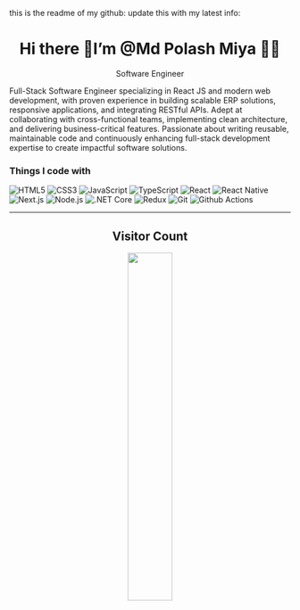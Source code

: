 this is the readme of my github:
update this with my latest info:



<h1 align='center'>
  Hi there 👋I’m @Md Polash Miya 👨‍💻
</h1>

<p align='center'>
  Software Engineer
</p>
<p>Full-Stack Software Engineer specializing in React JS and modern web development, with proven experience in building scalable ERP solutions, responsive applications, and integrating RESTful APIs. Adept at collaborating with cross-functional teams, implementing clean architecture, and delivering business-critical features. Passionate about writing reusable, maintainable code and continuously enhancing full-stack development expertise to create impactful software solutions.</p>
<p align='center'>
  

 
  
</p>

<h3>Things I code with</h3>
<p>
  <img alt="HTML5" src="https://img.shields.io/badge/-HTML5-E34F26?style=flat-square&logo=html5&logoColor=white" />
  <img alt="CSS3" src="https://img.shields.io/badge/-CSS3-1572B6?style=flat-square&logo=css3&logoColor=white" />
  <img alt="JavaScript" src="https://img.shields.io/badge/-JavaScript-F7DF1E?style=flat-square&logo=javascript&logoColor=black" />
  <img alt="TypeScript" src="https://img.shields.io/badge/-TypeScript-007ACC?style=flat-square&logo=typescript&logoColor=white" />
  <img alt="React" src="https://img.shields.io/badge/-React-45B8D8?style=flat-square&logo=react&logoColor=white" />
  <img alt="React Native" src="https://img.shields.io/badge/-React_Native-61DAFB?style=flat-square&logo=react&logoColor=white" />
  <img alt="Next.js" src="https://img.shields.io/badge/-Next.js-000000?style=flat-square&logo=next.js&logoColor=white" />
  <img alt="Node.js" src="https://img.shields.io/badge/-Node.js-43853D?style=flat-square&logo=node.js&logoColor=white" />
  <img alt=".NET Core" src="https://img.shields.io/badge/-ASP.NET_Core-512BD4?style=flat-square&logo=dotnet&logoColor=white" />
  <img alt="Redux" src="https://img.shields.io/badge/-Redux-764ABC?style=flat-square&logo=redux&logoColor=white" />
  <img alt="Git" src="https://img.shields.io/badge/-Git-F05032?style=flat-square&logo=git&logoColor=white" />
  <img alt="Github Actions" src="https://img.shields.io/badge/-Github_Actions-2088FF?style=flat-square&logo=github-actions&logoColor=white" />

</p>


---

<h2 align="center">Visitor Count</h2>
<p align="center">
  <img align="center" alt="" width="40%" src="https://profile-counter.glitch.me/polashmiya/count.svg" />
</p>
